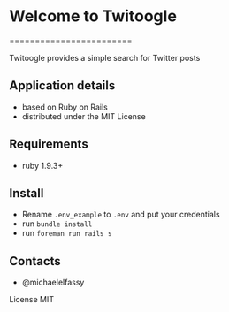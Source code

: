# Welcome to Twitoogle
========================

Twitoogle provides a simple search for Twitter posts

## Application details

* based on Ruby on Rails
* distributed under the MIT License

## Requirements
* ruby 1.9.3+

## Install
* Rename `.env_example` to `.env` and put your credentials
* run `bundle install`
* run `foreman run rails s`

## Contacts
* @michaelelfassy


License MIT